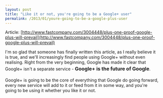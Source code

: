 ```yaml
---
layout: post
title: "Like it or not, you're going to be a Google+ user"
permalink: /2013/01/youre-going-to-be-a-google-plus-user
---
```


Article: [http://www.fastcompany.com/3004448/plus-one-proof-google-plus-will-prevail](http://www.fastcompany.com/3004448/plus-one-proof-google-plus-will-prevail)

I'm so glad that someone has finally written this article, as I really believe it is true, and we'll increasingly find people using Google+ without even realising. Right from the very beginning, Google has made it clear that Google+ isn't a separate service - <strong style="line-height: 1.714285714; font-size: 1rem;">Google+ is the future of Google</strong>.

Google+ is going to be the core of everything that Google do going forward, every new service will add to it or feed from it in some way, and you're going to be using it whether you like it or not.
